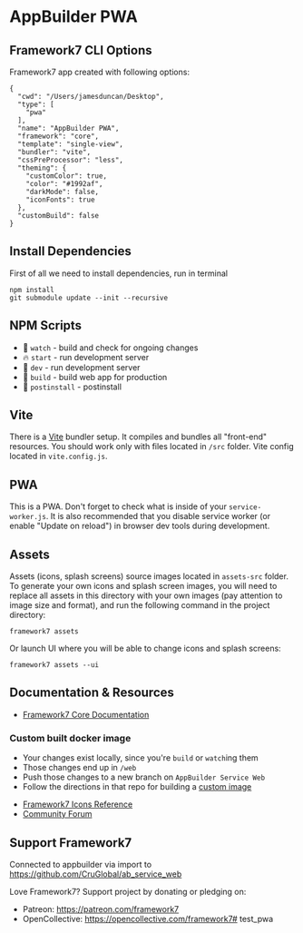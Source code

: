 # AppBuilder PWA

## Framework7 CLI Options

Framework7 app created with following options:

```
{
  "cwd": "/Users/jamesduncan/Desktop",
  "type": [
    "pwa"
  ],
  "name": "AppBuilder PWA",
  "framework": "core",
  "template": "single-view",
  "bundler": "vite",
  "cssPreProcessor": "less",
  "theming": {
    "customColor": true,
    "color": "#1992af",
    "darkMode": false,
    "iconFonts": true
  },
  "customBuild": false
}
```

## Install Dependencies

First of all we need to install dependencies, run in terminal
```
npm install
git submodule update --init --recursive
```

## NPM Scripts

* 🔨 `watch` - build and check for ongoing changes
* 🔥 `start` - run development server
* 🔧 `dev` - run development server
* 🔧 `build` - build web app for production
* 🔧 `postinstall` - postinstall

## Vite

There is a [Vite](https://vitejs.dev) bundler setup. It compiles and bundles all "front-end" resources. You should work only with files located in `/src` folder. Vite config located in `vite.config.js`.

## PWA

This is a PWA. Don't forget to check what is inside of your `service-worker.js`. It is also recommended that you disable service worker (or enable "Update on reload") in browser dev tools during development.
## Assets

Assets (icons, splash screens) source images located in `assets-src` folder. To generate your own icons and splash screen images, you will need to replace all assets in this directory with your own images (pay attention to image size and format), and run the following command in the project directory:

```
framework7 assets
```

Or launch UI where you will be able to change icons and splash screens:

```
framework7 assets --ui
```



## Documentation & Resources

* [Framework7 Core Documentation](https://framework7.io/docs/)

### Custom built docker image
 - Your changes exist locally, since you're `build` or `watch`ing them
 - Those changes end up in `/web`
 - Push those changes to a new branch on `AppBuilder Service Web`
 - Follow the directions in that repo for building a [custom image](https://github.com/digi-serve/ab_service_web/actions/workflows/docker-build-custom.yml)

* [Framework7 Icons Reference](https://framework7.io/icons/)
* [Community Forum](https://forum.framework7.io)

## Support Framework7

Connected to appbuilder via import to https://github.com/CruGlobal/ab_service_web

Love Framework7? Support project by donating or pledging on:
- Patreon: https://patreon.com/framework7
- OpenCollective: https://opencollective.com/framework7# test_pwa
